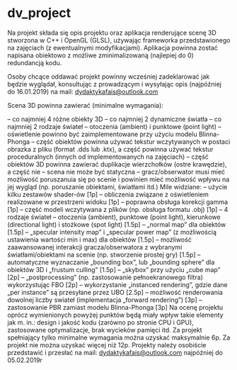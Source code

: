 # dv_project

Na projekt składa się opis projektu oraz aplikacja renderujące scenę 3D stworzona w C++ i OpenGL (GLSL), używając frameworka przedstawionego na zajęciach (z ewentualnymi modyfikacjami). Aplikacja powinna zostać napisana obiektowo z możliwe zminimalizowaną (najlepiej do 0) redundancją kodu.

Osoby chcące oddawać projekt powinny wcześniej zadeklarować jak będzie wyglądał, konsultując z prowadzącym i wysyłając opis (najpóźniej do 16.01.2019) na mail: dydaktykafais@outlook.com

Scena 3D powinna zawierać (minimalne wymagania):

– co najmniej 4 różne obiekty 3D
– co najmniej 2 dynamiczne światła
– co najmniej 2 rodzaje świateł – otoczenia (ambient) i punktowe (point light) – oświetlenie powinno być zaimplementowane przy użyciu modelu Blinna-Phonga
– część obiektów powinna używać tekstur wczytywanych w postaci obrazka z pliku (format .dds lub .ktx), a część powinna używać tekstur proceduralnych (innych od implementowanych na zajęciach)
– część obiektów 3D powinna zawierać duplikacje wierzchołków (ostre krawędzie), a część nie
– scena nie może być statyczna – gracz/obserwator musi mieć możliwość poruszanuia się po scenie i powinien mieć możliwość wpływu na jej wygląd (np. poruszanie obiektami, światłami itd.)
Mile widziane:
– użycie kilku zestawów shader-ów [1p]
– obliczenia związane z oświetleniem realizowane w przestrzeni widoku [1p]
– poprawna obsługa korekcji gamma [1p]
– część modeli wczytywana z plików (np. obsługa formatu .obj) [1p]
– 4 rodzaje świateł – otoczenia (ambient), punktowe (point light), kierunkowe (directional light) i stożkowe (spot light) [1.5p]
– „normal map” dla obiektów [1.5p]
– „specular intensity map” i „specular power map” (z możliwością ustawienia wartości min i max) dla obiektów [1.5p]
– możliwość zaawansowanej interakcji gracza/obserwatora z wybranymi światłami/obiektami na scenie (np. stworzenie prostej gry) [1.5p]
– automatyczne wyznaczanie „bounding box”, lub „bounding sphere” dla obiektów 3D i „frustum culling” [1.5p]
– „skybox” przy użyciu „cube map” [2p]
– „postprocessing” (np. zastosowanie pełnoekranowego filtra) wykorzystując FBO [2p]
– wykorzystanie „instanced rendering”, gdzie dane „per instance” są przesyłane przez UBO [2.5p]
– możliwość renderowania dowolnej liczby swiateł (implementacja „forward rendering”) [3p]
– zastosowanie PBR zamiast modelu Blinna-Phonga [3p]
Na ocenę projektu oprócz wymienionych powyżej punktów będą miały wpływ takie elementy jak m. in.: design i jakość kodu (zarówno po stronie CPU i GPU), zastosowane optymalizacje, brak wycieków pamięci itd.
Za projekt spełniający tylko minimalne wymagania można uzyskać maksymalnie 6p. Za projekt nie można uzyskać więcej niż 12p.
Projekty należy osobiście przedstawić i przesłać na mail: dydaktykafais@outlook.com najpóźniej do 05.02.2019r 
